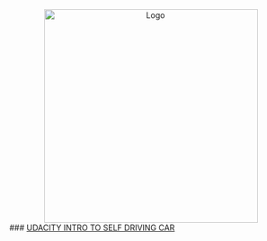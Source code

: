
<div align="center">
  <a href="https://confirm.udacity.com/5VWLKPCM">
    <img src="https://www.udacity.com/blog/wp-content/uploads/2021/12/UdacityLogo-violet.svg" alt="Logo" width="380" height="380">
  </a>
  </div>
### <a href="https://confirm.udacity.com/5VWLKPCM"> UDACITY INTRO TO SELF DRIVING CAR </a>
